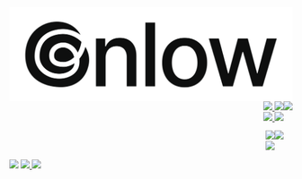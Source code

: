 <img align=left width=550px src="https://raw.githubusercontent.com/gnlow/gnlow/master/identity/gnlow/banner_210831.png"/>

<p align=right>
  <img align=right height=65px src="https://sensa-co.s3-eu-west-1.amazonaws.com/emojis/Heart.svg"/>
  <a href="https://vercel.com">
    <img height=30px src="https://img.shields.io/badge/Vercel-000000?style=for-the-badge&logo=vercel&logoColor=fff"/>
  </a>
  <a href="https://deno.land">
    <img height=30px src="https://img.shields.io/badge/Deno-000000?style=for-the-badge&logo=deno&logoColor=fff"/>
  </a>
  <br/>
  <a href="https://www.typescriptlang.org">
    <img height=30px src="https://img.shields.io/badge/​  TS  ​-007ACC?style=for-the-badge&logo=typescript&logoColor=fff"/>
  </a>
  <a href="https://svelte.dev">
    <img height=30px src="https://img.shields.io/badge/​ Svelte ​-FF3E00?style=for-the-badge&logo=svelte&logoColor=fff"/>
  </a>
</p>

<p align=right>
  <img align=right height=65px src="https://sensa-co.s3-eu-west-1.amazonaws.com/emojis/Pencil.svg"/>
  <a href="https://ent2.ml">
    <img height=30px src="https://img.shields.io/badge/2018~2020-​ Ent2.ml-E05A54?style=for-the-badge&labelColor=E05A54"/>
  </a>
  <br/>
  <a href="https://github.com/randkid/Randkid">
    <img height=30px src="https://img.shields.io/badge/2020~2021-Randkid-FFCB4C?style=for-the-badge&labelColor=FFCB4C"/>
  </a>
</p>

<p align=left>
  <img src="https://via.placeholder.com/27/fff/fff"/>
  <a href="https://github.com/gnlow?tab=repositories">
    <img height=30px src="https://img.shields.io/github/stars/gnlow?color=181717&logo=github&style=for-the-badge&labelColor=eee&logoColor=181717"/>
  </a>
  <a href="https://solved.ac/profile/gnlowing">
    <img height=30px src="https://img.shields.io/badge/solved.ac-B5-9d4900?style=for-the-badge&labelColor=eee"/>
  </a>
</p>

